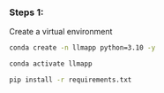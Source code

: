 ### Steps 1:

Create a virtual environment

```bash
conda create -n llmapp python=3.10 -y
```

```bash
conda activate llmapp
```

```bash
pip install -r requirements.txt
```
